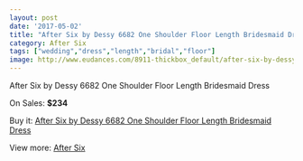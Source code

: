 ```yaml
---
layout: post
date: '2017-05-02'
title: "After Six by Dessy 6682 One Shoulder Floor Length Bridesmaid Dress"
category: After Six
tags: ["wedding","dress","length","bridal","floor"]
image: http://www.eudances.com/8911-thickbox_default/after-six-by-dessy-6682-one-shoulder-floor-length-bridesmaid-dress.jpg
---
```

After Six by Dessy 6682 One Shoulder Floor Length Bridesmaid Dress

On Sales: **$234**
<a href="https://www.eudances.com/en/after-six/2998-after-six-by-dessy-6682-one-shoulder-floor-length-bridesmaid-dress.html"><amp-img layout="responsive" width="600" height="600" src="//www.eudances.com/8911-thickbox_default/after-six-by-dessy-6682-one-shoulder-floor-length-bridesmaid-dress.jpg" alt="After Six by Dessy 6682 One Shoulder Floor Length Bridesmaid Dress 0" /></a>
<a href="https://www.eudances.com/en/after-six/2998-after-six-by-dessy-6682-one-shoulder-floor-length-bridesmaid-dress.html"><amp-img layout="responsive" width="600" height="600" src="//www.eudances.com/8914-thickbox_default/after-six-by-dessy-6682-one-shoulder-floor-length-bridesmaid-dress.jpg" alt="After Six by Dessy 6682 One Shoulder Floor Length Bridesmaid Dress 1" /></a>
<a href="https://www.eudances.com/en/after-six/2998-after-six-by-dessy-6682-one-shoulder-floor-length-bridesmaid-dress.html"><amp-img layout="responsive" width="600" height="600" src="//www.eudances.com/8913-thickbox_default/after-six-by-dessy-6682-one-shoulder-floor-length-bridesmaid-dress.jpg" alt="After Six by Dessy 6682 One Shoulder Floor Length Bridesmaid Dress 2" /></a>
<a href="https://www.eudances.com/en/after-six/2998-after-six-by-dessy-6682-one-shoulder-floor-length-bridesmaid-dress.html"><amp-img layout="responsive" width="600" height="600" src="//www.eudances.com/8912-thickbox_default/after-six-by-dessy-6682-one-shoulder-floor-length-bridesmaid-dress.jpg" alt="After Six by Dessy 6682 One Shoulder Floor Length Bridesmaid Dress 3" /></a>

Buy it: [After Six by Dessy 6682 One Shoulder Floor Length Bridesmaid Dress](https://www.eudances.com/en/after-six/2998-after-six-by-dessy-6682-one-shoulder-floor-length-bridesmaid-dress.html "After Six by Dessy 6682 One Shoulder Floor Length Bridesmaid Dress")

View more: [After Six](https://www.eudances.com/en/50-after-six "After Six")